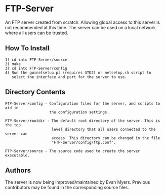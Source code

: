 FTP-Server
==========
An FTP server created from scratch. Allowing global access to this server is
not recommended at this time. The server can be used on a local network where
all users can be trusted.


How To Install
--------------
	1) cd into FTP-Server/source
	2) make
	3) cd into FTP-Server/config
	4) Run the guinetsetup.pl (requires GTK2) or netsetup.sh script to
	   select the interface and port for the server to use.


Directory Contents
------------------
	FTP-Server/config - Configuration files for the server, and scripts to aid in
						the configuration settings.

	FTP-Server/rootdir - The default root directory of the server. This is the top
						 level directory that all users connected to the server can
						 access. This directory can be changed in the file
						 "FTP-Server/config/ftp.conf".

	FTP-Server/source - The source code used to create the server executable.



Authors
-------
The server is now being improved/maintained by Evan Myers. Previous 
contributors may be found in the corresponding source files.
